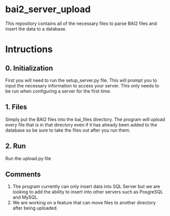 # bai2_server_upload
This repository contains all of the necessary files to parse BAI2 files and insert the data to a database.

# Intructions

## 0. Initialization

First you will need to run the setup_server.py file. This will prompt you to input the necessary information to access your server. This only needs to be run when configuring a server for the first time. 

## 1. Files

Simply put the BAI2 files into the bai_files directory. The program will upload every file that is in that directory even if it has already been added to the database so be sure to take the files out after you run them. 

## 2. Run

Run the upload.py file

## Comments

1. The program currently can only insert data into SQL Server but we are looking to add the ability to insert into other servers such as PosgreSQL and MySQL.
2. We are working on a feature that can move files to another directory after being uploaded.
